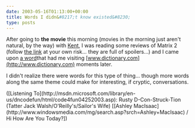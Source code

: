 ```yaml
---
date: 2003-05-16T01:13:00+00:00
title: Words I didn&#8217;t know existed&#8230;
type: posts
---
```

After going to **the movie** this morning (movies in the morning just aren't natural, by the way) with [Kent](http://dotnetweblogs.com/ksharkey/posts/7083.aspx), I was reading some reviews of Matrix 2 (follow [the link](http://www.lasvegasmercury.com/2003/MERC-May-15-Thu-2003/21315704.html) at your own risk... they are full of spoilers...) and I came upon [a word](http://dictionary.reference.com/search?q=callipygian)that had me visiting [www.dictionary.com](http://www.dictionary.com) moments later.

I didn't realize there were words for this type of thing... though more words along the same theme could make for interesting, if cryptic, conversations.

<div class="media">
  ([Listening To](http://msdn.microsoft.com/library/en-us/dncodefun/html/code4fun04252003.asp): Rusty D-Con-Struck-Tion (Tatter Jack Walsh/O'Reilly's/Sailor's Wife) [[Ashley MacIsaac](http://www.windowsmedia.com/mg/search.asp?srch=Ashley+MacIsaac) / Hi How Are You Today?])
</div>
